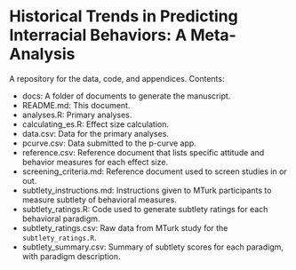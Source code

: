 # Historical Trends in Predicting Interracial Behaviors: A Meta-Analysis
A repository for the data, code, and appendices. Contents:

- docs: A folder of documents to generate the manuscript.
- README.md: This document.
- analyses.R: Primary analyses.
- calculating_es.R: Effect size calculation.
- data.csv: Data for the primary analyses.
- pcurve.csv: Data submitted to the p-curve app.
- reference.csv: Reference document that lists specific attitude and behavior measures for each effect size.
- screening_criteria.md: Reference document used to screen studies in or out.
- subtlety_instructions.md: Instructions given to MTurk participants to measure subtlety of behavioral measures.
- subtlety_ratings.R: Code used to generate subtlety ratings for each behavioral paradigm.
- subtlety_ratings.csv: Raw data from MTurk study for the `subtlety_ratings.R`.
- subtlety_summary.csv: Summary of subtlety scores for each paradigm, with paradigm description.
